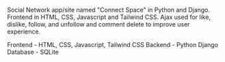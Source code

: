 Social Network app/site named "Connect Space" in Python and Django. Frontend in HTML, CSS, Javascript and Tailwind CSS. Ajax used for like, dislike, follow, and unfollow and comment delete to improve user experience.

Frontend - HTML, CSS, Javascript, Tailwind CSS
Backend - Python Django
Database - SQLite


